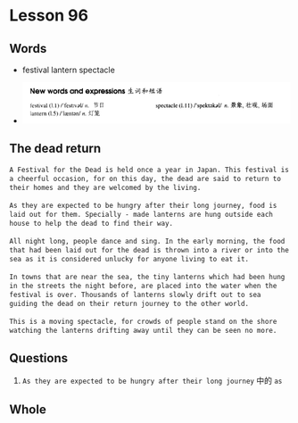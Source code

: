 # Lesson 96

## Words

- festival lantern spectacle

- ![Words](../../../Images/Part2/10/words-96.png)

## The dead return

```
A Festival for the Dead is held once a year in Japan. This festival is a cheerful occasion, for on this day, the dead are said to return to their homes and they are welcomed by the living.

As they are expected to be hungry after their long journey, food is laid out for them. Specially - made lanterns are hung outside each house to help the dead to find their way.

All night long, people dance and sing. In the early morning, the food that had been laid out for the dead is thrown into a river or into the sea as it is considered unlucky for anyone living to eat it.

In towns that are near the sea, the tiny lanterns which had been hung in the streets the night before, are placed into the water when the festival is over. Thousands of lanterns slowly drift out to sea guiding the dead on their return journey to the other world.

This is a moving spectacle, for crowds of people stand on the shore watching the lanterns drifting away until they can be seen no more.
```

## Questions

1. `As they are expected to be hungry after their long journey` 中的 `as`

## Whole

